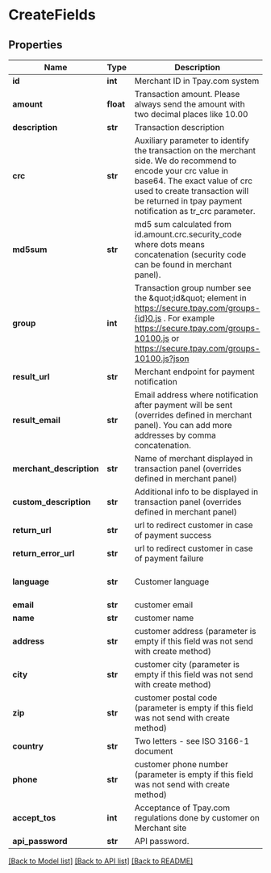 # CreateFields

## Properties
Name | Type | Description | Notes
------------ | ------------- | ------------- | -------------
**id** | **int** | Merchant ID in Tpay.com system | 
**amount** | **float** | Transaction amount. Please always send the amount with two decimal places like 10.00 | 
**description** | **str** | Transaction description | 
**crc** | **str** | Auxiliary parameter to identify the transaction on the merchant side. We do recommend to encode your crc value in base64. The exact value of crc used to create transaction will be returned in tpay payment notification as tr_crc parameter. | [optional] 
**md5sum** | **str** | md5 sum calculated from id.amount.crc.security_code where dots means concatenation (security code can be found in merchant panel). | 
**group** | **int** | Transaction group number see the \&quot;id\&quot; element in https://secure.tpay.com/groups-{id}0.js . For example https://secure.tpay.com/groups-10100.js or https://secure.tpay.com/groups-10100.js?json | 
**result_url** | **str** | Merchant endpoint for payment notification | [optional] 
**result_email** | **str** | Email address where notification after payment will be sent (overrides defined in merchant panel). You can add more addresses by comma concatenation. | [optional] 
**merchant_description** | **str** | Name of merchant displayed in transaction panel (overrides defined in merchant panel) | [optional] 
**custom_description** | **str** | Additional info to be displayed in transaction panel (overrides defined in merchant panel) | [optional] 
**return_url** | **str** | url to redirect customer in case of payment success | [optional] 
**return_error_url** | **str** | url to redirect customer in case of payment failure | [optional] 
**language** | **str** | Customer language | [optional] [default to 'pl']
**email** | **str** | customer email | 
**name** | **str** | customer name | 
**address** | **str** | customer address (parameter is empty if this field was not send with create method) | [optional] 
**city** | **str** | customer city (parameter is empty if this field was not send with create method) | [optional] 
**zip** | **str** | customer postal code (parameter is empty if this field was not send with create method) | [optional] 
**country** | **str** | Two letters - see ISO 3166-1 document | [optional] 
**phone** | **str** | customer phone number (parameter is empty if this field was not send with create method) | [optional] 
**accept_tos** | **int** | Acceptance of Tpay.com regulations done by customer on Merchant site | [optional] 
**api_password** | **str** | API password. | 

[[Back to Model list]](../README.md#documentation-for-models) [[Back to API list]](../README.md#documentation-for-api-endpoints) [[Back to README]](../README.md)


